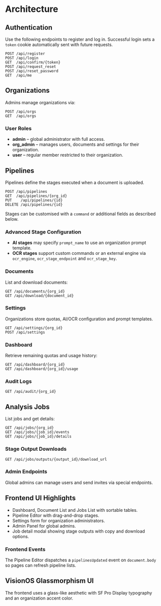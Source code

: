 # Architecture

## Authentication
Use the following endpoints to register and log in. Successful login sets a `token` cookie automatically sent with future requests.
```text
POST /api/register
POST /api/login
GET  /api/confirm/{token}
POST /api/request_reset
POST /api/reset_password
GET  /api/me
```

## Organizations
Admins manage organizations via:
```text
POST /api/orgs
GET  /api/orgs
```

### User Roles
- **admin** – global administrator with full access.
- **org_admin** – manages users, documents and settings for their organization.
- **user** – regular member restricted to their organization.

## Pipelines
Pipelines define the stages executed when a document is uploaded.
```text
POST /api/pipelines
GET  /api/pipelines/{org_id}
PUT    /api/pipelines/{id}
DELETE /api/pipelines/{id}
```
Stages can be customised with a `command` or additional fields as described below.

### Advanced Stage Configuration
- **AI stages** may specify `prompt_name` to use an organization prompt template.
- **OCR stages** support custom commands or an external engine via `ocr_engine`, `ocr_stage_endpoint` and `ocr_stage_key`.

### Documents
List and download documents:
```text
GET /api/documents/{org_id}
GET /api/download/{document_id}
```

### Settings
Organizations store quotas, AI/OCR configuration and prompt templates.
```text
GET /api/settings/{org_id}
POST /api/settings
```

### Dashboard
Retrieve remaining quotas and usage history:
```text
GET /api/dashboard/{org_id}
GET /api/dashboard/{org_id}/usage
```

### Audit Logs
```text
GET /api/audit/{org_id}
```

## Analysis Jobs
List jobs and get details:
```text
GET /api/jobs/{org_id}
GET /api/jobs/{job_id}/events
GET /api/jobs/{job_id}/details
```

### Stage Output Downloads
```text
GET /api/jobs/outputs/{output_id}/download_url
```

### Admin Endpoints
Global admins can manage users and send invites via special endpoints.

## Frontend UI Highlights
- Dashboard, Document List and Jobs List with sortable tables.
- Pipeline Editor with drag-and-drop stages.
- Settings form for organization administrators.
- Admin Panel for global admins.
- Job detail modal showing stage outputs with copy and download options.

### Frontend Events
The Pipeline Editor dispatches a `pipelinesUpdated` event on `document.body` so pages can refresh pipeline lists.

## VisionOS Glassmorphism UI
The frontend uses a glass-like aesthetic with SF Pro Display typography and an organization accent color.
